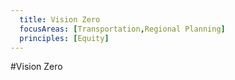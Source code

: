```yaml
---
  title: Vision Zero
  focusAreas: [Transportation,Regional Planning]
  principles: [Equity]
---
```

#Vision Zero